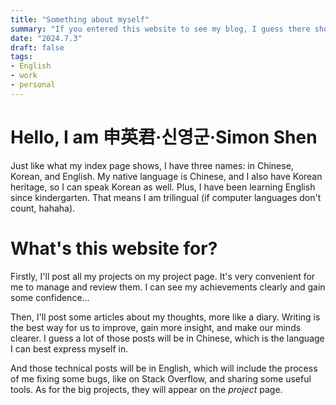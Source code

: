 ```yaml
---
title: "Something about myself"
summary: "If you entered this website to see my blog, I guess there should be a guide about myself."
date: "2024.7.3"
draft: false
tags:
- English
- work
- personal
---
```


# Hello, I am 申英君·신영군·Simon Shen
Just like what my index page shows, I have three names: in Chinese, Korean, and English. My native language is Chinese, and I also have Korean heritage, so I can speak Korean as well. Plus, I have been learning English since kindergarten. That means I am trilingual (if computer languages don't count, hahaha).

# What's this website for?
Firstly, I'll post all my projects on my project page. It's very convenient for me to manage and review them. I can see my achievements clearly and gain some confidence...

Then, I'll post some articles about my thoughts, more like a diary. Writing is the best way for us to improve, gain more insight, and make our minds clearer. I guess a lot of those posts will be in Chinese, which is the language I can best express myself in.

And those technical posts will be in English, which will include the process of me fixing some bugs, like on Stack Overflow, and sharing some useful tools. As for the big projects, they will appear on the _project_ page.